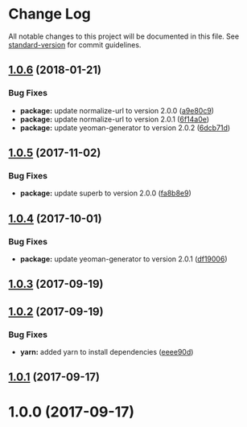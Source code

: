 # Change Log

All notable changes to this project will be documented in this file. See [standard-version](https://github.com/conventional-changelog/standard-version) for commit guidelines.

<a name="1.0.6"></a>
## [1.0.6](https://github.com/LasaleFamine/generator-phinm/compare/v1.0.5...v1.0.6) (2018-01-21)


### Bug Fixes

* **package:** update normalize-url to version 2.0.0 ([a9e80c9](https://github.com/LasaleFamine/generator-phinm/commit/a9e80c9))
* **package:** update normalize-url to version 2.0.1 ([6f14a0e](https://github.com/LasaleFamine/generator-phinm/commit/6f14a0e))
* **package:** update yeoman-generator to version 2.0.2 ([6dcb71d](https://github.com/LasaleFamine/generator-phinm/commit/6dcb71d))



<a name="1.0.5"></a>
## [1.0.5](https://github.com/LasaleFamine/generator-phinm/compare/v1.0.4...v1.0.5) (2017-11-02)


### Bug Fixes

* **package:** update superb to version 2.0.0 ([fa8b8e9](https://github.com/LasaleFamine/generator-phinm/commit/fa8b8e9))



<a name="1.0.4"></a>
## [1.0.4](https://github.com/LasaleFamine/generator-phinm/compare/v1.0.3...v1.0.4) (2017-10-01)


### Bug Fixes

* **package:** update yeoman-generator to version 2.0.1 ([df19006](https://github.com/LasaleFamine/generator-phinm/commit/df19006))



<a name="1.0.3"></a>
## [1.0.3](https://github.com/LasaleFamine/generator-phinm/compare/v1.0.2...v1.0.3) (2017-09-19)



<a name="1.0.2"></a>
## [1.0.2](https://github.com/LasaleFamine/generator-phinm/compare/v1.0.1...v1.0.2) (2017-09-19)


### Bug Fixes

* **yarn:** added yarn to install dependencies ([eeee90d](https://github.com/LasaleFamine/generator-phinm/commit/eeee90d))



<a name="1.0.1"></a>
## [1.0.1](https://github.com/LasaleFamine/generator-phinm/compare/v1.0.0...v1.0.1) (2017-09-17)



<a name="1.0.0"></a>
# 1.0.0 (2017-09-17)
